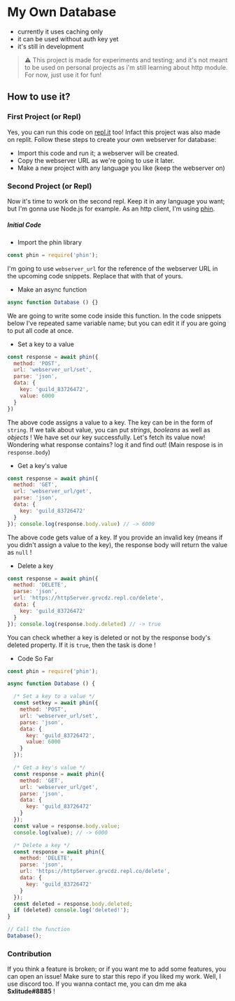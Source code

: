 # My Own Database
- currently it uses caching only
- it can be used without auth key yet
- it's still in development
> :warning: This project is made for experiments and testing; and it's not meant to be used on personal projects as i'm still learning about http module. For now, just use it for fun!


## How to use it?
### First Project (or Repl)
Yes, you can run this code on [repl.it](https://replit.com) too! Infact this project was also made on replit. Follow these steps to create your own webserver for database:

- Import this code and run it; a webserver will be created.
- Copy the webserver URL as we're going to use it later.
- Make a new project with any language you like (keep the webserver on)


### Second Project (or Repl)
Now it's time to work on the second repl. Keep it in any language you want; but I'm gonna use Node.js for example. As an http client, I'm using [phin](https://github.com/ethanent/phin).

##### Initial Code
- Import the phin library
```js
const phin = require('phin');
```
I'm going to use `webserver_url` for the reference of the webserver URL in the upcoming code snippets. Replace that with that of yours. 
- Make an async function
```js
async function Database () {}
```
We are going to write some code inside this function. In the code snippets below I've repeated same variable name; but you can edit it if you are going to put all code at once.
- Set a key to a value
```js
const response = await phin({
  method: 'POST',
  url: 'webserver_url/set',
  parse: 'json',
  data: {
    key: 'guild_83726472',
    value: 6000
  }
})
```
The above code assigns a value to a key. The key can be in the form of `string`. If we talk about value, you can put *strings*, *booleans* as well as *objects* ! We have set our key successfully. Let's fetch its value now! Wondering what response contains? log it and find out! (Main respose is in `response.body`)
- Get a key's value
```js
const response = await phin({
  method: 'GET',
  url: 'webserver_url/get',
  parse: 'json',
  data: {
    key: 'guild_83726472'
  }
}); console.log(response.body.value) // -> 6000
```
The above code gets value of a key. If you provide an invalid key (means if you didn't assign a value to the key), the response body will return the value as `null` !

- Delete a key
```js
const response = await phin({
  method: 'DELETE',
  parse: 'json',
  url: 'https://httpServer.grvcdz.repl.co/delete',
  data: {
    key: 'guild_83726472'
  }
}); console.log(response.body.deleted) // -> true
```
You can check whether a key is deleted or not by the response body's deleted property. If it is `true`, then the task is done !

- Code So Far
```js
const phin = require('phin');

async function Database () {

  /* Set a key to a value */
  const setkey = await phin({
    method: 'POST',
    url: 'webserver_url/set',
    parse: 'json',
    data: {
      key: 'guild_83726472',
      value: 6000
    }
  });

  /* Get a key's value */
  const response = await phin({
    method: 'GET',
    url: 'webserver_url/get',
    parse: 'json',
    data: {
      key: 'guild_83726472'
    }
  }); 
  const value = response.body.value;
  console.log(value); // -> 6000

  /* Delete a key */
  const response = await phin({
    method: 'DELETE',
    parse: 'json',
    url: 'https://httpServer.grvcdz.repl.co/delete',
    data: {
      key: 'guild_83726472'
    }
  }); 
  const deleted = response.body.deleted;
  if (deleted) console.log('deleted!');
}

// Call the function 
Database();
```

### Contribution
If you think a feature is broken; or if you want me to add some features, you can open an issue! Make sure to star this repo if you liked my work. Well, I use discord too. If you wanna contact me, you can dm me aka **Sxlitude#8885** !